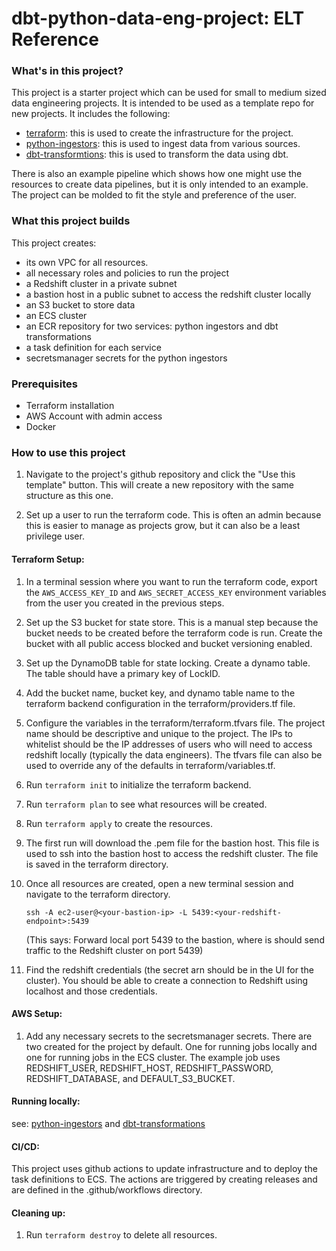 # dbt-python-data-eng-project:  ELT Reference

### What's in this project?
This project is a starter project which can be used for small to medium sized data engineering projects.  It is intended to be used as a template repo for new projects.  It includes the following:
- [terraform](./terraform/README.md): this is used to create the infrastructure for the project.
- [python-ingestors](./python-ingestors/README.md): this is used to ingest data from various sources.
- [dbt-transformtions](./dbt-transformations/README.md): this is used to transform the data using dbt.

There is also an example pipeline which shows how one might use the resources to create data pipelines, but it is only intended to an example.  The project can be molded to fit the style and preference of the user.

### What this project builds
This project creates:
- its own VPC for all resources.
- all necessary roles and policies to run the project
- a Redshift cluster in a private subnet
- a bastion host in a public subnet to access the redshift cluster locally
- an S3 bucket to store data
- an ECS cluster
- an ECR repository for two services: python ingestors and dbt transformations
- a task definition for each service
- secretsmanager secrets for the python ingestors

### Prerequisites
- Terraform installation
- AWS Account with admin access
- Docker

### How to use this project
1. Navigate to the project's github repository and click the "Use this template" button.  This will create a new repository with the same structure as this one.

1. Set up a user to run the terraform code.  This is often an admin because this is easier to manage as projects grow, but it can also be a least privilege user.

#### Terraform Setup:

1. In a terminal session where you want to run the terraform code, export the `AWS_ACCESS_KEY_ID` and `AWS_SECRET_ACCESS_KEY` environment variables from the user you created in the previous steps.

1. Set up the S3 bucket for state store.  This is a manual step because the bucket needs to be created before the terraform code is run.  Create the bucket with all public access blocked and bucket versioning enabled.

1. Set up the DynamoDB table for state locking.  Create a dynamo table.  The table should have a primary key of LockID.

1. Add the bucket name, bucket key, and dynamo table name to the terraform backend configuration in the terraform/providers.tf file.

1. Configure the variables in the terraform/terraform.tfvars file.  The project name should be descriptive and unique to the project.  The IPs to whitelist should be the IP addresses of users who will need to access redshift locally (typically the data engineers).  The tfvars file can also be used to override any of the defaults in terraform/variables.tf.

1. Run `terraform init` to initialize the terraform backend.

1. Run `terraform plan` to see what resources will be created.

1. Run `terraform apply` to create the resources.

1. The first run will download the .pem file for the bastion host.  This file is used to ssh into the bastion host to access the redshift cluster.  The file is saved in the terraform directory.

1. Once all resources are created, open a new terminal session and navigate to the terraform directory.
    ```ssh-add <your-key-pair>.pem
    ssh -A ec2-user@<your-bastion-ip> -L 5439:<your-redshift-endpoint>:5439
    ```
    (This says: Forward local port 5439 to the bastion, where is should send traffic to the Redshift cluster on port 5439)

1.  Find the redshift credentials (the secret arn should be in the UI for the cluster).  You should be able to create a connection to Redshift using localhost and those credentials.

#### AWS Setup:
1. Add any necessary secrets to the secretsmanager secrets.  There are two created for the project by default.  One for running jobs locally and one for running jobs in the ECS cluster.  The example job uses REDSHIFT_USER, REDSHIFT_HOST, REDSHIFT_PASSWORD, REDSHIFT_DATABASE, and DEFAULT_S3_BUCKET.

#### Running locally:
see: [python-ingestors](./python-ingestors/README.md) and [dbt-transformations](./dbt-transformations/README.md)

#### CI/CD:
This project uses github actions to update infrastructure and to deploy the task definitions to ECS.  The actions are triggered by creating releases and are defined in the .github/workflows directory.

#### Cleaning up:
1. Run `terraform destroy` to delete all resources.